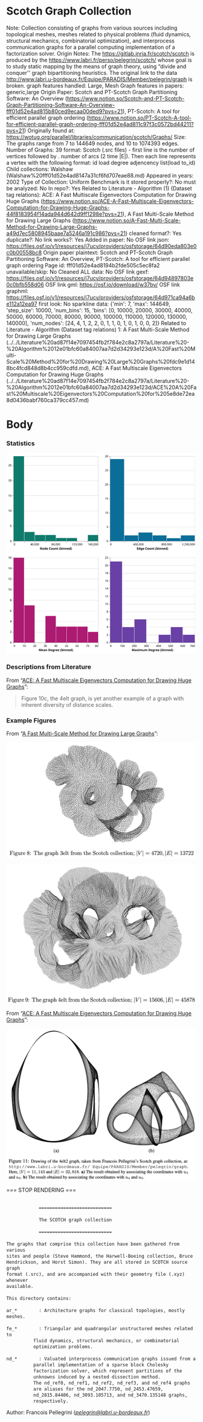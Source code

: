 # Scotch Graph Collection

Note: Collection consisting of graphs from various sources including topological meshes, meshes related to physical problems (fluid dynamics, structural mechanics, combinatorial optimization), and interprocess communication graphs for a parallel computing implementation of a factorization solver.
Origin Notes: The https://gitlab.inria.fr/scotch/scotch is produced by the https://www.labri.fr/perso/pelegrin/scotch/ whose goal is to study static mapping by the means of graph theory, using “divide and conquer'' graph bipartitioning heuristics. The original link to the data http://www.labri.u-bordeaux.fr/Equipe/PARADIS/Member/pelegrin/graph is broken.
graph features handled: Large, Mesh
Graph features in papers: generic,large
Origin Paper: Scotch and PT-Scotch Graph Partitioning Software: An Overview (https://www.notion.so/Scotch-and-PT-Scotch-Graph-Partitioning-Software-An-Overview-fff01d52e4ad815b80ced9ecaa00ded9?pvs=21), PT-Scotch: A tool for efficient parallel graph ordering (https://www.notion.so/PT-Scotch-A-tool-for-efficient-parallel-graph-ordering-fff01d52e4ad811c97f3c0572bd44211?pvs=21)
Originally found at: https://wotug.org/parallel/libraries/communication/scotch/Graphs/
Size: The graphs range from 7 to 144649 nodes, and 10 to 1074393 edges.
Number of Graphs: 39
format: Scotch (.src files) - first line is the number of vertices followed by . number of arcs (2 time |E|). Then each line represents a vertex with the following format:
id load degree   adjencency list(load to_id)  
Child collections: Walshaw (Walshaw%20fff01d52e4ad8147a31cf6fd707eae88.md)
Appeared in years: 2002
Type of Collection: Uniform Benchmark
is it stored properly?: No
must be analyzed: No
In repo?: Yes
Related to Literature - Algorithm (1) (Dataset tag relations): ACE: A Fast Multiscale Eigenvectors Computation for Drawing Huge Graphs (https://www.notion.so/ACE-A-Fast-Multiscale-Eigenvectors-Computation-for-Drawing-Huge-Graphs-44f8183954f14ada944d642d9ff1298e?pvs=21), A Fast Multi-Scale Method for Drawing Large Graphs (https://www.notion.so/A-Fast-Multi-Scale-Method-for-Drawing-Large-Graphs-a49d7ec5808945baae7a5246a191c986?pvs=21)
cleaned format?: Yes
duplicate?: No
link works?: Yes
Added in paper: No
OSF link json: https://files.osf.io/v1/resources/j7ucv/providers/osfstorage/64d90eda803e0c0b00558bc8
Origin paper plaintext: Scotch and PT-Scotch Graph Partitioning Software: An Overview, PT-Scotch: A tool for efficient parallel graph ordering
Page id: fff01d52e4ad8194b2fde505c5ec8fa2
unavailable/skip: No
Cleaned ALL data: No
OSF link gexf: https://files.osf.io/v1/resources/j7ucv/providers/osfstorage/64d94897803e0c0bfb558d06
OSF link gml: https://osf.io/download/w37bv/
OSF link graphml: https://files.osf.io/v1/resources/j7ucv/providers/osfstorage/64d971ca94a6be112a12ea97
first look: No
sparkline data: {'min': 7, 'max': 144649, 'step_size': 10000, 'num_bins': 15, 'bins': [0, 10000, 20000, 30000, 40000, 50000, 60000, 70000, 80000, 90000, 100000, 110000, 120000, 130000, 140000], 'num_nodes': [24, 4, 1, 2, 2, 0, 1, 1, 0, 1, 0, 1, 0, 0, 2]}
Related to Literature - Algorithm (Dataset tag relations) 1: A Fast Multi-Scale Method for Drawing Large Graphs (../../Literature%20ad87f14e7097454fb2f784e2c8a2797a/Literature%20-%20Algorithm%2012e01bfc60a84007aa7d2d34293e123d/A%20Fast%20Multi-Scale%20Method%20for%20Drawing%20Large%20Graphs%20fdc9e1d148bc4fcd848d8b4cc959cdfd.md), ACE: A Fast Multiscale Eigenvectors Computation for Drawing Huge Graphs (../../Literature%20ad87f14e7097454fb2f784e2c8a2797a/Literature%20-%20Algorithm%2012e01bfc60a84007aa7d2d34293e123d/ACE%20A%20Fast%20Multiscale%20Eigenvectors%20Computation%20for%205e8de72ea8d0436babf760ca379cc457.md)

# Body

### Statistics

![four_in_one.svg](../../../Benchmark%20datasets%2064e0439269f9497799025562a4087ce1/Scotch%20Graph%20Collection%20cfe6f105da3a4c699fa3e02ca1f6e88a/four_in_one.svg)

### Descriptions from Literature

From “[ACE: A Fast Multiscale Eigenvectors Computation for Drawing Huge Graphs](https://doi.org/10.1109/INFVIS.2002.1173159)”:

> Figure 10c, the 4elt graph, is yet another example of a graph with inherent diversity of distance scales.
> 

### Example Figures

From “[A Fast Multi-Scale Method for Drawing Large Graphs](https://doi.org/10.1007/3-540-44541-2_18)”:

![Screen Shot 2023-08-04 at 8.14.10 AM.png](../../../Benchmark%20datasets%2064e0439269f9497799025562a4087ce1/Scotch%20Graph%20Collection%20cfe6f105da3a4c699fa3e02ca1f6e88a/Screen_Shot_2023-08-04_at_8.14.10_AM.png)

![Screen Shot 2023-08-04 at 8.14.29 AM.png](../../../Benchmark%20datasets%2064e0439269f9497799025562a4087ce1/Scotch%20Graph%20Collection%20cfe6f105da3a4c699fa3e02ca1f6e88a/Screen_Shot_2023-08-04_at_8.14.29_AM.png)

From “[ACE: A Fast Multiscale Eigenvectors Computation for Drawing Huge Graphs](https://doi.org/10.1109/INFVIS.2002.1173159)”:

![Screen Shot 2023-08-04 at 8.30.54 AM.png](../../../Benchmark%20datasets%2064e0439269f9497799025562a4087ce1/Scotch%20Graph%20Collection%20cfe6f105da3a4c699fa3e02ca1f6e88a/Screen_Shot_2023-08-04_at_8.30.54_AM.png)

===  STOP RENDERING ===

```

			===========================

			The SCOTCH graph collection

			===========================

The graphs that comprise this collection have been gathered from various
sites and people (Steve Hammond, the Harwell-Boeing collection, Bruce
Hendrickson, and Horst Simon). They are all stored in SCOTCH source graph
format (.src), and are accompanied with their geometry file (.xyz) whenever
available.

This directory contains:

ar_*		: Architecture graphs for classical topologies, mostly meshes.

fe_*		: Triangular and quadrangular unstructured meshes related to
		  fluid dynamics, structural mechanics, or combinatorial
		  optimization problems.

nd_*		: Valuated interprocess communication graphs issued from a
		  parallel implementation of a sparse block Cholesky
		  factorization solver, which represent partitions of the
		  unknowns induced by a nested dissection method.
		  The nd_ref0, nd_ref1, nd_ref2, nd_ref3, and nd_ref4 graphs
		  are aliases for the nd_2047.7750, nd_2453.47659,
		  nd_2815.84406, nd_3093.105713, and nd_3470.135148 graphs,
		  respectively.
```

Author: Francois Pellegrini ([*pelegrin@labri.u-bordeaux.fr*](mailto:pelegrin@labri.u-bordeaux.fr))